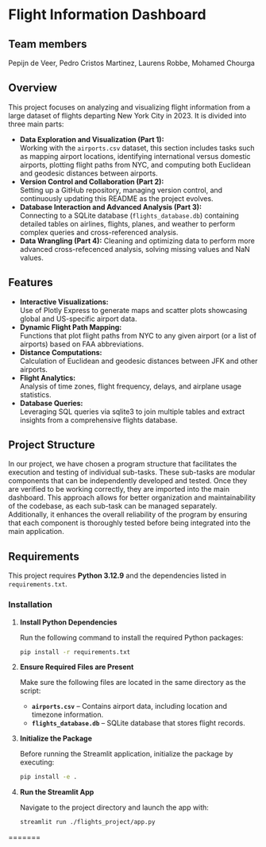 # Flight Information Dashboard

## Team members

Pepijn de Veer, Pedro Cristos Martinez, Laurens Robbe, Mohamed Chourga

## Overview

This project focuses on analyzing and visualizing flight information from a large dataset of flights departing New York City in 2023. It is divided into three main parts:
- **Data Exploration and Visualization (Part 1):**  
  Working with the `airports.csv` dataset, this section includes tasks such as mapping airport locations, identifying international versus domestic airports, plotting flight paths from NYC, and computing both Euclidean and geodesic distances between airports.
- **Version Control and Collaboration (Part 2):**  
  Setting up a GitHub repository, managing version control, and continuously updating this README as the project evolves.
- **Database Interaction and Advanced Analysis (Part 3):**  
  Connecting to a SQLite database (`flights_database.db`) containing detailed tables on airlines, flights, planes, and weather to perform complex queries and cross-referenced analysis.
- **Data Wrangling (Part 4):**
  Cleaning and optimizing data to perform more advanced cross-refecenced analysis, solving missing values and NaN values.

## Features

- **Interactive Visualizations:**  
  Use of Plotly Express to generate maps and scatter plots showcasing global and US-specific airport data.
- **Dynamic Flight Path Mapping:**  
  Functions that plot flight paths from NYC to any given airport (or a list of airports) based on FAA abbreviations.
- **Distance Computations:**  
  Calculation of Euclidean and geodesic distances between JFK and other airports.
- **Flight Analytics:**  
  Analysis of time zones, flight frequency, delays, and airplane usage statistics.
- **Database Queries:**  
  Leveraging SQL queries via sqlite3 to join multiple tables and extract insights from a comprehensive flights database.

## Project Structure

In our project, we have chosen a program structure that facilitates the execution and testing of individual sub-tasks. These sub-tasks are modular components that can be independently developed and tested. Once they are verified to be working correctly, they are imported into the main dashboard. This approach allows for better organization and maintainability of the codebase, as each sub-task can be managed separately. Additionally, it enhances the overall reliability of the program by ensuring that each component is thoroughly tested before being integrated into the main application.

## Requirements

This project requires **Python 3.12.9** and the dependencies listed in `requirements.txt`.

### Installation
1. **Install Python Dependencies**

   Run the following command to install the required Python packages:

   ```bash
   pip install -r requirements.txt
   ```

2. **Ensure Required Files are Present**

   Make sure the following files are located in the same directory as the script:

   - **`airports.csv`** – Contains airport data, including location and timezone information.
   - **`flights_database.db`** – SQLite database that stores flight records.

3. **Initialize the Package**

   Before running the Streamlit application, initialize the package by executing:

   ```bash
   pip install -e .
   ```

4. **Run the Streamlit App**

   Navigate to the project directory and launch the app with:

   ```bash
   streamlit run ./flights_project/app.py
   ```
=======

